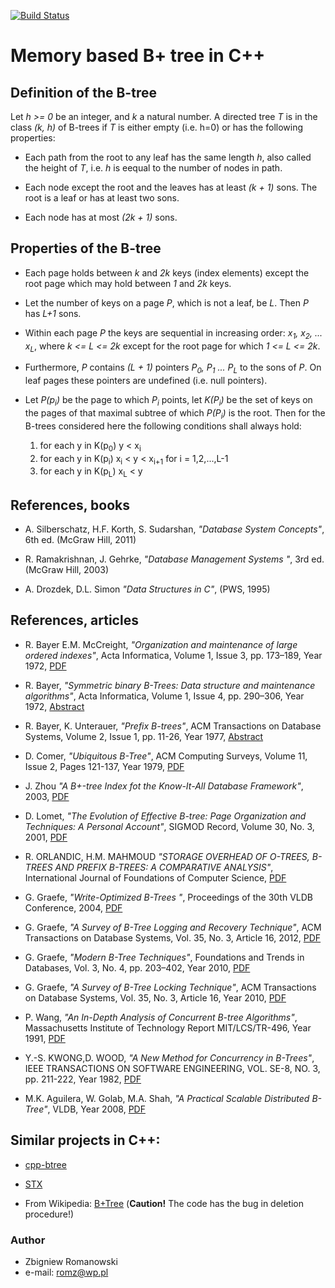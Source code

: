[![Build Status](https://travis-ci.org/romz-pl/b-plus-tree.svg?branch=master)](https://travis-ci.org/romz-pl/b-plus-tree)


# Memory based B+ tree in C++ 

## Definition of the B-tree

Let _h >= 0_ be an integer, and  _k_ a natural number. A directed tree _T_
is in the class _(k, h)_ of B-trees if _T_ is either empty (i.e. h=0) or has the following
properties:

* Each path from the root to any leaf has the same length _h_, also called the
    height of _T_, i.e. _h_ is eequal to the number of nodes in path.

* Each node except the root and the leaves has at least _(k + 1)_ sons.
    The root is a leaf or has at least two sons.

* Each node has at most _(2k + 1)_ sons. 


## Properties of the B-tree

* Each page holds between _k_ and _2k_ keys (index elements) except the root
    page which may hold between _1_ and _2k_ keys.

* Let the number of keys on a page _P_, which is not a leaf, be _L_.
    Then _P_ has _L+1_ sons.

* Within each page _P_ the keys are sequential in increasing order:
    _x<sub>1</sub>, x<sub>2</sub>, ... x<sub>L</sub>_, where _k <= L <= 2k_ 
    except for the root page for which _1 <= L <= 2k_.

* Furthermore, _P_ contains _(L + 1)_ pointers _P<sub>0</sub>, P<sub>1</sub> ... P<sub>L</sub>_ to the sons of _P_.
    On leaf pages these pointers are undefined (i.e. null pointers).

* Let _P(p<sub>i</sub>)_ be the page to which _P<sub>i</sub>_ points, let _K(P<sub>i</sub>)_ be the set of keys on
    the pages of that maximal subtree of which _P(P<sub>i</sub>)_ is the root. Then for the B-trees
    considered here the following conditions shall always hold:
    1) for each y in K(p<sub>0</sub>)   y < x<sub>i</sub>
    2) for each y in K(p<sub>i</sub>)  x<sub>i</sub> < y < x<sub>i+1</sub>  for i = 1,2,...,L-1
    3) for each y in K(p<sub>L</sub>)  x<sub>L</sub> < y



## References, books

* A. Silberschatz, H.F. Korth, S. Sudarshan, _"Database System Concepts"_, 6th ed. (McGraw Hill, 2011)

* R. Ramakrishnan, J. Gehrke, _"Database Management Systems "_, 3rd ed. (McGraw Hill, 2003)

* A. Drozdek, D.L. Simon _"Data Structures in C"_, (PWS, 1995)

## References, articles

* R. Bayer E.M. McCreight, _"Organization and maintenance of large ordered indexes"_, Acta Informatica, Volume 1, Issue 3, pp. 173–189, Year 1972, [PDF](http://www.inf.fu-berlin.de/lehre/SS10/DBS-Intro/Reader/BayerBTree-72.pdf)

* R. Bayer, _"Symmetric binary B-Trees: Data structure and maintenance algorithms"_, Acta Informatica, Volume 1, Issue 4, pp. 290–306, Year 1972, [Abstract](https://link.springer.com/article/10.1007/BF00289509)

* R. Bayer, K. Unterauer, _"Prefix B-trees"_, ACM Transactions on Database Systems, Volume 2, Issue 1, pp. 11-26, Year 1977, [Abstract](https://dl.acm.org/citation.cfm?id=320530&dl=ACM&coll=DL)

* D. Comer, _"Ubiquitous B-Tree"_, ACM Computing Surveys, Volume 11, Issue 2, Pages 121-137, Year 1979, [PDF](http://www.ezdoum.com/upload/14/20020512204603/TheUbiquitousB-Tree.pdf) 

* J. Zhou _"A B+-tree Index fot the Know-It-All Database Framework"_, 2003, 
[PDF](https://spectrum.library.concordia.ca/2344/1/MQ83927.pdf)

 * D. Lomet, _"The Evolution of Effective B-tree: Page Organization and Techniques: A Personal Account"_, SIGMOD Record, Volume 30, No. 3, 2001, [PDF](https://www.microsoft.com/en-us/research/wp-content/uploads/2016/02/p64-lomet.pdf)
 
 * R. ORLANDIC, H.M. MAHMOUD _"STORAGE OVERHEAD OF O-TREES, B-TREES AND PREFIX B-TREES: A COMPARATIVE ANALYSIS"_, International
Journal of Foundations of Computer Science, [PDF](http://citeseerx.ist.psu.edu/viewdoc/download?doi=10.1.1.133.9412&rep=rep1&type=pdf)

 * G. Graefe, _"Write-Optimized B-Trees "_, Proceedings of the 30th VLDB Conference, 2004, [PDF](http://citeseerx.ist.psu.edu/viewdoc/download?doi=10.1.1.90.4825&rep=rep1&type=pdf)
 
 * G. Graefe, _"A Survey of B-Tree Logging and Recovery Technique"_, ACM Transactions on Database Systems, Vol. 35, No. 3, Article 16, 2012, [PDF](https://people.eecs.berkeley.edu/~kubitron/cs262/handouts/papers/a1-graefe.pdf)
 
 * G. Graefe, _"Modern B-Tree Techniques"_, Foundations and Trends in Databases, Vol. 3, No. 4, pp. 203–402, Year 2010, [PDF](https://pdfs.semanticscholar.org/0b19/f413ffb5bc68b43f3bd05a97c282a7c6d6ab.pdf)
 
 * G. Graefe, _"A Survey of B-Tree Locking Technique"_, ACM Transactions on Database Systems, Vol. 35, No. 3, Article 16, Year 2010, [PDF](http://people.eecs.berkeley.edu/~kubitron/courses/cs262a-S16/handouts/papers/a16-graefe.pdf)
 
 * P. Wang, _"An In-Depth Analysis of Concurrent B-tree Algorithms"_, Massachusetts Institute of Technology Report MIT/LCS/TR-496, Year 1991, [PDF](http://www.dtic.mil/dtic/tr/fulltext/u2/a232287.pdf)
 
 * Y.-S. KWONG,D. WOOD, _"A New Method for Concurrency in B-Trees"_, IEEE TRANSACTIONS ON SOFTWARE ENGINEERING, VOL. SE-8, NO. 3,
pp. 211-222, Year 1982, [PDF](https://www.computer.org/csdl/trans/ts/1982/03/01702938.pdf) 

 * M.K. Aguilera, W. Golab, M.A. Shah, _"A Practical Scalable Distributed B-Tree"_, VLDB, Year 2008, [PDF](https://pdfs.semanticscholar.org/3d4a/f9523014bc15c4b3cb00d9398813ce461cf9.pdf)


## Similar projects in C++: 

* [cpp-btree](https://code.google.com/archive/p/cpp-btree/)

* [STX](http://panthema.net/2007/stx-btree/)

* From Wikipedia: [B+Tree](http://www.amittai.com/prose/bplustree_cpp.html) (**Caution!** The code has the bug in deletion procedure!)


### Author
* Zbigniew Romanowski
* e-mail: romz@wp.pl


